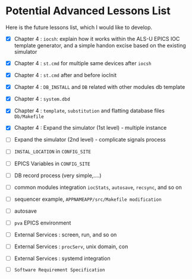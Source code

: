 # Potential Advanced Lessons List

Here is the future lessons list, which I would like to develop.

* [x] Chapter 4 : `iocsh`: explain how it works within the ALS-U EPICS IOC template generator, and a simple handon excise based on the existing simulator
* [x] Chapter 4 : `st.cmd` for multiple same devices after `iocsh`
* [x] Chapter 4 : `st.cmd` after and before iocInit
* [x] Chapter 4 : `DB_INSTALL` and `DB` related with other modules db template
* [x] Chapter 4 : `system.dbd`

* [x] Chapter 4 : `template`, `substitution` and flatting database files `Db/Makefile`
* [x] Chapter 4 : Expand the simulator (1st level) - multiple instance
* [ ] Expand the simulator (2nd level) - complicate signals process
* [ ] `INSTAL_LOCATION` in `CONFIG_SITE`
* [ ] EPICS Variables in `CONFIG_SITE`
* [ ] DB record process (very simple,....)
* [ ] common modules integration `iocStats`, `autosave`, `recsync`, and so on
* [ ] sequencer example, `APPNAMEAPP/src/Makefile modification`
* [ ] autosave
* [ ] `pva` EPICS environment
* [ ] External Services : screen, run, and so on
* [ ] External Services : `procServ`, unix domain, con
* [ ] External Services : systemd integration
* [ ] `Software Requirement Specification`

